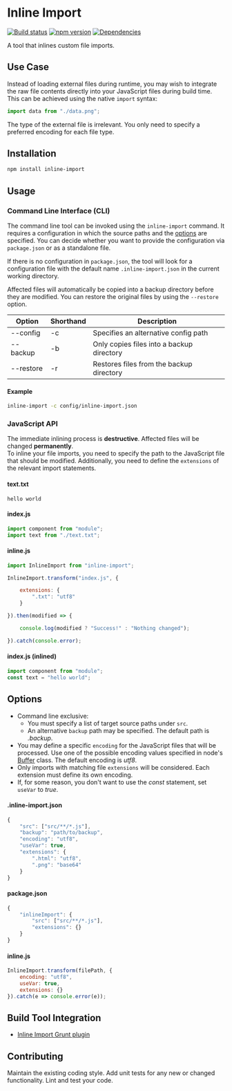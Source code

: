 # Inline Import

[![Build status](https://travis-ci.org/vanruesc/inline-import.svg?branch=master)](https://travis-ci.org/vanruesc/inline-import)
[![npm version](https://badge.fury.io/js/inline-import.svg)](https://badge.fury.io/js/inline-import)
[![Dependencies](https://david-dm.org/vanruesc/inline-import.svg?branch=master)](https://david-dm.org/vanruesc/inline-import)

A tool that inlines custom file imports.


## Use Case

Instead of loading external files during runtime, you may wish to integrate the 
raw file contents directly into your JavaScript files during build time. This
can be achieved using the native ```import``` syntax:

```javascript
import data from "./data.png";
```

The type of the external file is irrelevant. You only need to specify a
preferred encoding for each file type.


## Installation

```sh
npm install inline-import
``` 


## Usage

### Command Line Interface (CLI)

The command line tool can be invoked using the `inline-import` command. It requires a configuration in which the
source paths and the [options](#options) are specified. You can decide whether you want to provide the configuration
via `package.json` or as a standalone file. 

If there is no configuration in `package.json`, the tool will look for a configuration file with the
default name `.inline-import.json` in the current working directory.

Affected files will automatically be copied into a backup directory before they are modified.
You can restore the original files by using the `--restore` option.

| Option    | Shorthand          | Description                    |
|-----------|---------|-------------------------------------------|
| --config  | -c      | Specifies an alternative config path      |
| --backup  | -b      | Only copies files into a backup directory |
| --restore | -r      | Restores files from the backup directory  |

#### Example

```sh
inline-import -c config/inline-import.json
```


### JavaScript API

The immediate inlining process is __destructive__. Affected files will be changed __permanently__.  
To inline your file imports, you need to specify the path to the JavaScript 
file that should be modified. Additionally, you need to define the 
```extensions``` of the relevant import statements.

#### text.txt

```
hello world
```

#### index.js

```javascript
import component from "module";
import text from "./text.txt";
```

#### inline.js

```javascript
import InlineImport from "inline-import";

InlineImport.transform("index.js", {

	extensions: {
		".txt": "utf8"
	}

}).then(modified => {

	console.log(modified ? "Success!" : "Nothing changed");

}).catch(console.error);
```

#### index.js (inlined)

```javascript
import component from "module";
const text = "hello world";
```


## Options

- Command line exclusive:
  - You must specify a list of target source paths under `src`.
  - An alternative `backup` path may be specified. The default path is _.backup_.
- You may define a specific `encoding` for the JavaScript files that will be processed. 
Use one of the possible encoding values specified in node's [Buffer](https://github.com/nodejs/node/blob/master/lib/buffer.js) class. 
The default encoding is _utf8_.
- Only imports with matching file `extensions` will be considered. Each extension must define its own encoding.
- If, for some reason, you don't want to use the _const_ statement, set `useVar` to _true_.  

#### .inline-import.json

```javascript
{
	"src": ["src/**/*.js"],
	"backup": "path/to/backup",
	"encoding": "utf8",
	"useVar": true,
	"extensions": {
		".html": "utf8",
		".png": "base64"
	}
}
```

#### package.json

```javascript
{
	"inlineImport": {
		"src": ["src/**/*.js"],
		"extensions": {}
	}
}
```

#### inline.js

```javascript
InlineImport.transform(filePath, {
	encoding: "utf8",
	useVar: true,
	extensions: {}
}).catch(e => console.error(e));
```


## Build Tool Integration

 - [Inline Import Grunt plugin](https://github.com/vanruesc/grunt-inline-import)


## Contributing

Maintain the existing coding style. Add unit tests for any new or changed functionality. Lint and test your code.
